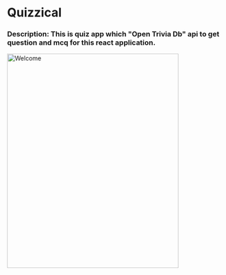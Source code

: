 <h1>Quizzical</h1>

<h3><b>Description: </b> This is quiz app which "Open Trivia Db" api to get question and mcq for this react application.</h3>

<img src="welcomePage.png" alt="Welcome" width="400" height="500">
